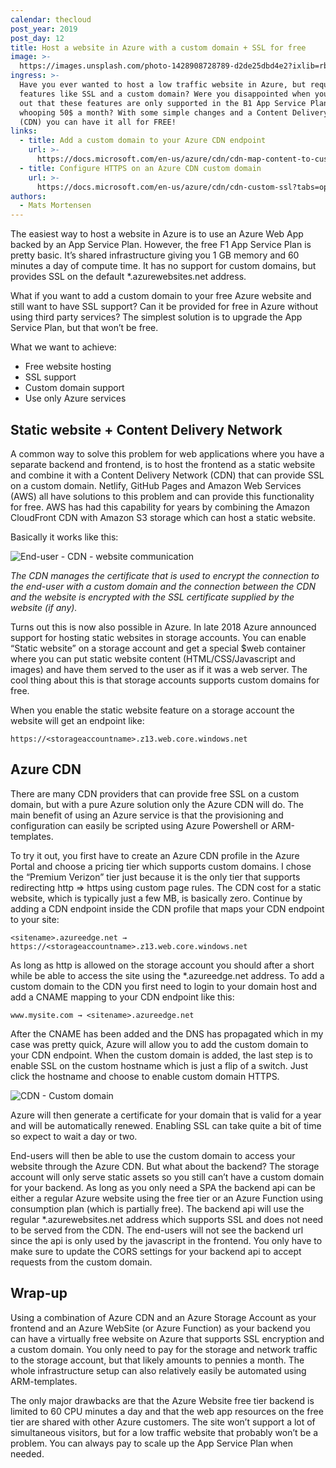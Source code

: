 ```yaml
---
calendar: thecloud
post_year: 2019
post_day: 12
title: Host a website in Azure with a custom domain + SSL for free
image: >-
  https://images.unsplash.com/photo-1428908728789-d2de25dbd4e2?ixlib=rb-1.2.1&ixid=eyJhcHBfaWQiOjEyMDd9&auto=format&fit=crop&w=2550&q=80
ingress: >-
  Have you ever wanted to host a low traffic website in Azure, but required
  features like SSL and a custom domain? Were you disappointed when you found
  out that these features are only supported in the B1 App Service Plan for a
  whooping 50$ a month? With some simple changes and a Content Delivery Network
  (CDN) you can have it all for FREE! 
links:
  - title: Add a custom domain to your Azure CDN endpoint
    url: >-
      https://docs.microsoft.com/en-us/azure/cdn/cdn-map-content-to-custom-domain
  - title: Configure HTTPS on an Azure CDN custom domain
    url: >-
      https://docs.microsoft.com/en-us/azure/cdn/cdn-custom-ssl?tabs=option-1-default-enable-https-with-a-cdn-managed-certificate
authors:
  - Mats Mortensen
---
```

The easiest way to host a website in Azure is to use an Azure Web App backed by an App Service Plan. However, the free F1 App Service Plan is pretty basic. It’s shared infrastructure giving you 1 GB memory and 60 minutes a day of compute time. It has no support for custom domains, but provides SSL on the default *.azurewebsites.net address.

What if you want to add a custom domain to your free Azure website and still want to have SSL support? Can it be provided for free in Azure without using third party services? The simplest solution is to upgrade the App Service Plan, but that won’t be free. 

What we want to achieve:
- Free website hosting
- SSL support
- Custom domain support
- Use only Azure services

## Static website + Content Delivery Network
A common way to solve this problem for web applications where you have a separate backend and frontend, is to host the frontend as a static website and combine it with a Content Delivery Network (CDN) that can provide SSL on a custom domain. Netlify, GitHub Pages and Amazon Web Services (AWS) all have solutions to this problem and can provide this functionality for free. AWS has had this capability for years by combining the Amazon CloudFront CDN with Amazon S3 storage which can host a static website. 

Basically it works like this:
![End-user - CDN - website communication](https://i.ibb.co/B2qbZ63/cdn.png)

*The CDN manages the certificate that is used to encrypt the connection to the end-user with a custom domain and the connection between the CDN and the website is encrypted with the SSL certificate supplied by the website (if any).*


Turns out this is now also possible in Azure. In late 2018 Azure announced support for hosting static websites in storage accounts. You can enable “Static website” on a storage account and get a special $web container where you can put static website content (HTML/CSS/Javascript and images) and have them served to the user as if it was a web server. The cool thing about this is that storage accounts supports custom domains for free.

When you enable the static website feature on a storage account the website will get an endpoint like: 

`https://<storageaccountname>.z13.web.core.windows.net`

## Azure CDN
There are many CDN providers that can provide free SSL on a custom domain, but with a pure Azure solution only the Azure CDN will do. The main benefit of using an Azure service is that the provisioning and configuration can easily be scripted using Azure Powershell or ARM-templates.

To try it out, you first have to create an Azure CDN profile in the Azure Portal and choose a pricing tier which supports custom domains. I chose the “Premium Verizon” tier just because it is the only tier that supports redirecting http => https using custom page rules. The CDN cost for a static website, which is typically just a few MB, is basically zero. Continue by adding a CDN endpoint inside the CDN profile that maps your CDN endpoint to your site: 

`<sitename>.azureedge.net → https://<storageaccountname>.z13.web.core.windows.net`

As long as http is allowed on the storage account you should after a short while be able to access the site using the *.azureedge.net address. To add a custom domain to the CDN you first need to login to your domain host and add a CNAME mapping to your CDN endpoint like this:

`www.mysite.com → <sitename>.azureedge.net`

After the CNAME has been added and the DNS has propagated which in my case was pretty quick, Azure will allow you to add the custom domain to your CDN endpoint. When the custom domain is added, the last step is to enable SSL on the custom hostname which is just a flip of a switch. Just click the hostname and choose to enable custom domain HTTPS. 

![CDN - Custom domain](https://i.ibb.co/sR96D80/add-domain.png)

Azure will then generate a certificate for your domain that is valid for a year and will be automatically renewed. Enabling SSL can take quite a bit of time so expect to wait a day or two.
 
End-users will then be able to use the custom domain to access your website through the Azure CDN. But what about the backend? The storage account will only serve static assets so you still can’t have a custom domain for your backend. As long as you only need a SPA the backend api can be either a regular Azure website using the free tier or an Azure Function using consumption plan (which is partially free). The backend api will use the regular *.azurewebsites.net address which supports SSL and does not need to be served from the CDN. The end-users will not see the backend url since the api is only used by the javascript in the frontend. You only have to make sure to update the CORS settings for your backend api to accept requests from the custom domain.
 
## Wrap-up
Using a combination of Azure CDN and an Azure Storage Account as your frontend and an Azure WebSite (or Azure Function) as your backend you can have a virtually free website on Azure that supports SSL encryption and a custom domain. You only need to pay for the storage and network traffic to the storage account, but that likely amounts to pennies a month. The whole infrastructure setup can also relatively easily be automated using ARM-templates.
 
The only major drawbacks are that the Azure Website free tier backend is limited to 60 CPU minutes a day and that the web app resources on the free tier are shared with other Azure customers. The site won’t support a lot of simultaneous visitors, but for a low traffic website that probably won’t be a problem. You can always pay to scale up the App Service Plan when needed. 
